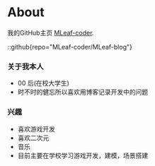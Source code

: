 # About
我的GitHub主页 [MLeaf-coder](https://github.com/MLeaf-coder).

::github{repo="MLeaf-coder/MLeaf-blog"}


### 关于我本人

- 00 后(在校大学生)
- 时不时的健忘所以喜欢用博客记录开发中的问题

### 兴趣

- 喜欢游戏开发
- 喜欢二次元
- 音乐
- 目前主要在学校学习游戏开发，建模，场景搭建
